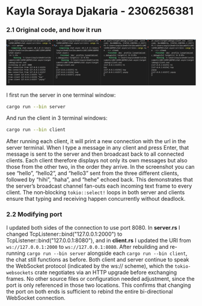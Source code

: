 # Kayla Soraya Djakaria - 2306256381

### 2.1 Original code, and how it run
![](/images/image.png)

I first run the server in one terminal window:
```bash
cargo run --bin server
```

And run the client in 3 terminal windows:
```bash
cargo run --bin client
```

After running each client, it will print a new connection with the url in the server terminal. When I type a message in any client and press Enter, that message is sent to the server and then broadcast back to all connected clients. Each client therefore displays not only its own messages but also those from the other two, in the order they arrive. In the screenshot you can see “hello”, “hello2”, and “hello3” sent from the three different clients, followed by “hihi”, “haha”, and “hehe” echoed back. This demonstrates that the server’s broadcast channel fan-outs each incoming text frame to every client. The non‐blocking `tokio::select!` loops in both server and clients ensure that typing and receiving happen concurrently without deadlock.

### 2.2 Modifying port
I updated both sides of the connection to use port 8080. In **server.rs** I changed TcpListener::bind("127.0.0.1:2000") to TcpListener::bind("127.0.0.1:8080"), and in **client.rs** I updated the URI from `ws://127.0.0.1:2000` to `ws://127.0.0.1:8080`. After rebuilding and re-running `cargo run --bin server` alongside each `cargo run --bin client`, the chat still functions as before. Both client and server continue to speak the WebSocket protocol (indicated by the ws:// scheme), which the `tokio-websockets` crate negotiates via an HTTP upgrade before exchanging frames. No other source files or configuration needed adjustment, since the port is only referenced in those two locations. This confirms that changing the port on both ends is sufficient to rebind the entire bi-directional WebSocket connection.
